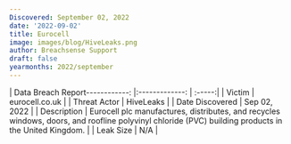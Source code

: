 ```yaml
---
Discovered: September 02, 2022
date: '2022-09-02'
title: Eurocell
image: images/blog/HiveLeaks.png
author: Breachsense Support
draft: false
yearmonths: 2022/september
---
```


| Data Breach Report------------:     |:-------------:    | :-----:|
| Victim      | eurocell.co.uk      | 
| Threat Actor      | HiveLeaks      | 
| Date Discovered      | Sep 02, 2022      | 
| Description      | Eurocell plc manufactures, distributes, and recycles windows, doors, and roofline polyvinyl chloride (PVC) building products in the United Kingdom.      | 
| Leak Size      | N/A      | 

